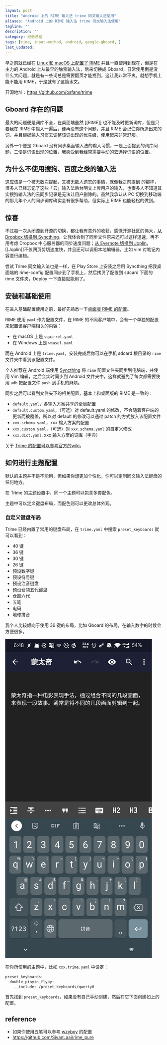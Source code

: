```yaml
---
layout: post
title: "Android 上的 RIME 输入法 trime 同文输入法使用"
aliases: "Android 上的 RIME 输入法 trime 同文输入法使用"
tagline: ""
description: ""
category: 经验总结
tags: [rime, input-method, android, google-gboard, ]
last_updated:
---
```


早之前就已经在 [Linux 和 macOS 上配置了 RIME](/post/2014/11/rime.html) 并且一直使用到现在，但是在主力的 Android 上从最早的触宝输入法，后来切换成 Gboard，日常使用倒是没什么大问题，就是有一些词总是需要翻页才能找到，这让我非常不爽，就想手机上能不能用 RIME，于是就有了这篇水文。

开源地址：<https://github.com/osfans/trime>

## Gboard 存在的问题
最大的问题便是词库不全，在桌面端虽然 [[RIME]] 也不能及时更新词库，但是只要我在 RIME 中输入一遍后，便再没有这个问题，并且 RIME 会记住你所造出来的词，并且根据输入习惯去调整该词出现的优先级，使用起来非常舒服。

另外一个便是 Gboard 没有同步桌面输入法的输入习惯，一是上面提到的词库问题，二便是词语出现的位置，我感受到我经常需要手动的去选择词语的位置。

## 为什么不使用搜狗、百度之类的输入法
这应该是一个被无数次提起，又被无数人遗忘的事情，就像我之前[提到](/post/2019/12/rime-input-method.html) 的那样，很多人已经忘记了这些「云」输入法后台明文上传用户的输入，也很多人不知道其实搜狗输入法的云同步记录是无法让用户删除的。虽然我承认从 PC 切换到移动端的那几年个人的同步词库确实会有很多帮助，但实际上 RIME 也能轻松的做到。

## 惊喜
不过每一次从闭源到开源的切换，都让我有意外的收获，感慨开源社区的伟大，[从 Dropbox 切换到 Syncthing](/post/2019/10/syncthing.html)，让我体会到了同步文件原来还可以这样迅速，再不用考虑 Dropbox 中心服务器的同步速度问题；[从 Evernote 切换到 Joplin](/post/2019/10/joplin-best-evernote-alternative-i-ever-used.html)，[[Joplin]]不仅网页剪切速度快，并且还可以调用本地编辑器，比如 vim 对笔记内容进行编辑。

尝试 Trime 同文输入法也是一样，在 Play Store 上安装之后用 Syncthing 把我桌面端的 rime-config 配置同步到了手机上，然后拷贝了配置到 sdcard 下面的 rime 文件夹，Deploy 一下直接就能用了。

## 安装和基础使用
在进入基础配置使用之前，最好先熟悉一下[桌面版 RIME 的配置](/post/2014/11/rime.html)。

RIME 使用 `yaml` 作为配置文件，在 RIME 的不同客户端中，会有一个单独的配置来配置该客户端相关的内容：

- 在 macOS 上是 `squirrel.yaml`
- 在 Windows 上是 `weasel.yaml`

而在 Android 上是 `trime.yaml`，安装完成后你可以在手机 sdcard 根目录的 `rime` 文件夹中看到该配置文件。

个人推荐在 Android 端使用 [Syncthing](/post/2019/10/syncthing.html) 将 `rime` 配置文件夹同步到电脑端，并使用 Vim 编辑，之后会实时同步到 Android 文件夹中，这样就避免了每次都需要使用 `adb` 把配置文件 `push` 到手机的麻烦。

同步之后可以看到文件夹下的相关配置，基本上和桌面版的 RIME 是一致的：

- `default.yaml`，各输入方案共享的全局配置
- `default.custom.yaml`，（可选）对 default.yaml 的修改，不会随着客户端的更新而被覆盖，所以对 default 的修改可以通过 patch 的方式放入该配置文件
- `xxx.schema.yaml`，xxx 输入方案的配置
- `xxx.custom.yaml`，（可选）对 `xxx.schema.yaml` 的自定义修改
- `xxx.dict.yaml`, xxx 输入方案的词库（字典）

关于 [Trime 的配置可以参考官方的wiki](https://github.com/osfans/trime/wiki/trime.yaml%E8%A9%B3%E8%A7%A3)。


## 如何进行主题配置
默认的主题并不是不能用，但如果你想更加个性化，你可以定制同文输入法键盘的任何地方。

在 Trime 的主题设置中，同一个主题可以包含多套配色。

主题中可以定义键盘布局，而配色则可以更改总体外观。

### 自定义键盘布局
Trime 已经内置了常用的键盘布局，在 `trime.yaml` 中搜索 `preset_keyboards` 就可以看到：

- 40 键
- 36 键
- 30 键
- 26 键
- 预设数字键
- 预设符号键
- 预设注音键盘
- 预设仓颉五代键盘
- 仓颉六代
- 五笔
- 电码
- 地球拼音

我个人比较倾向于使用 36 键的布局，比如 Gboard 的布局，在输入数字的时候会方便很多。

![Screenshot_gboard_keyboard.jpg](/assets/Screenshot_gboard_keyboard.jpg)

在你所使用的主题中，比如 `xxx.trime.yaml` 中设定：

    preset_keyboards:  
      double_pinyin_flypy:
        __include: /preset_keyboards/qwerty0
    
首先找到 `preset_keyboards`，如果没有自己手动创建，然后在它下面创建如上的配置。 


## reference

- 如果你使用五笔可以参考 [wzyboy](https://wzyboy.im/post/1251.html) 的配置
- <https://github.com/SivanLaai/rime_pure>